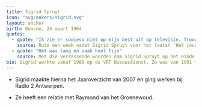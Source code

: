 ```yaml
---
title: Sigrid Spruyt
icon: "svg/ankers/sigrid.svg"
layout: anchor
birth: Deurne, 24 maart 1964
quotes:
  - quote: "Ik zie er sowieso niet op mijn best uit op televisie. Trouwens, tv is mijn werk. Ik doe het graag en naar best vermogen. Maar het werk is niet mijn lust en mijn leven. Ik heb eerst mijn lust, dan mijn leven en dan het werk. (lacht)"
    source: Ruim een week nadat Sigrid Spruyt voor het laatst 'Het journaal' presenteerde, beseft ze dat haar nieuwsgierigheid nu wel bevredigd is.
  - quote: "Het was lang en vaak heel fijn"
    source: Met die verrassende woorden nam Sigrid Spruyt op het einde van het Journaal van zeven uur afscheid als ankervrouw.
bio: Sigrid werkte vanaf 1989 op de VRT Nieuwsdienst. Ze was van 1991 tot 26 oktober 2007 vast journaalanker. Sigrid stopte wegens een hardnekkige schminkallergie met de presentatie van Het Journaal.
---
```


* Sigrid maakte hierna het Jaaroverzicht van 2007 en ging werken bij Radio 2 Antwerpen.

* Ze heeft een relatie met Raymond van het Groenewoud.
